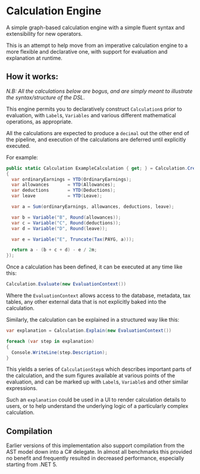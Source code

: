 # Calculation Engine

A simple graph-based calculation engine with a simple fluent syntax and extensibility for new operators.

This is an attempt to help move from an imperative calculation engine to a more flexible and declarative one,
with support for evaluation and explanation at runtime.

## How it works:

*N.B: All the calculations below are bogus, and are simply meant to illustrate the syntax/structure of the DSL*.

This engine permits you to declaratively construct `Calculation`s prior to evaluation, with `Label`s, `Variables` and
various different mathematical operations, as appropriate.

All the calculations are expected to produce a `decimal` out the other end of the pipeline, and execution of the calculations
are deferred until explicitly executed.

For example:

``` c#
public static Calculation ExampleCalculation { get; } = Calculation.Create(() =>
{
  var ordinaryEarnings = YTD(OrdinaryEarnings);
  var allowances       = YTD(Allowances);
  var deductions       = YTD(Deductions);
  var leave            = YTD(Leave);

  var a = Sum(ordinaryEarnings, allowances, deductions, leave);

  var b = Variable("B", Round(allowances));
  var c = Variable("C", Round(deductions));
  var d = Variable("D", Round(leave));

  var e = Variable("E", Truncate(Tax(PAYG, a)));

  return a - (b + c + d) - e / 2m;
});
```

Once a calculation has been defined, it can be executed at any time like this:

``` c#
Calculation.Evaluate(new EvaluationContext())
```

Where the `EvaluationContext` allows access to the database, metadata, tax tables, any other external data that is not 
explicitly baked into the calculation.

Similarly, the calculation can be explained in a structured way like this:

``` c#
var explanation = Calculation.Explain(new EvaluationContext())

foreach (var step in explanation) 
{
  Console.WriteLine(step.Description);
}
```

This yields a series of `CalculationStep`s which describes important parts of the calculation, and the sum figures available
at various points of the evaluation, and can be marked up with `Label`s, `Variable`s and other similar expressions.

Such an `explanation` could be used in a UI to render calculation details to users, or to help understand the underlying logic
of a particularly complex calculation.

## Compilation

Earlier versions of this implementation also support compilation from the AST model down into a C# delegate. In almost
all benchmarks this provided no benefit and frequently resulted in decreased performance, especially starting from .NET 5.
